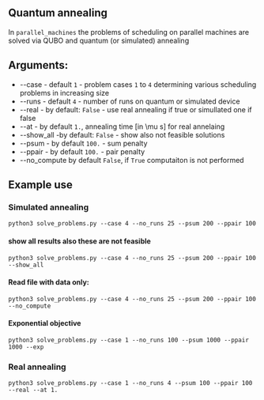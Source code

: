 

## Quantum annealing
In ```parallel_machines```  the problems of scheduling on parallel machines are solved via QUBO and quantum (or simulated) annealing

## Arguments:

- --case - default ```1``` - problem cases ```1``` to ```4``` determining various scheduling problems in increasing size
- --runs  - default ```4``` - number of runs on quantum or simulated device
- --real - by default: ```False``` - use real annealing if true or simullated one if false
- --at - by default ```1.```, annealing time [in \mu s] for real annelaing
- --show_all -by default: ```False``` - show also not feasible solutions
- --psum  - by default ```100.``` - sum penalty
- --ppair - by default ```100.``` - pair penalty
- --no_compute by default ```False```, if ```True``` computaiton is not performed


## Example use 

### Simulated annealing

```
python3 solve_problems.py --case 4 --no_runs 25 --psum 200 --ppair 100

```

#### show all results also these are not feasible

```
python3 solve_problems.py --case 4 --no_runs 25 --psum 200 --ppair 100 --show_all

```

#### Read file with data only:

```
python3 solve_problems.py --case 4 --no_runs 25 --psum 200 --ppair 100 --no_compute

```


#### Exponential objective

```
python3 solve_problems.py --case 1 --no_runs 100 --psum 1000 --ppair 1000 --exp

```



### Real annealing

```
python3 solve_problems.py --case 1 --no_runs 4 --psum 100 --ppair 100 --real --at 1.

```

